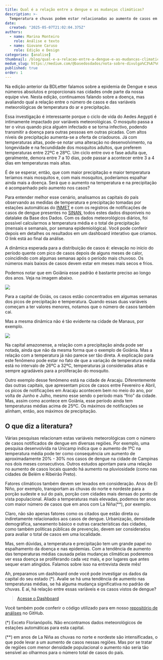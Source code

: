 ```yaml
---
title: Qual é a relação entre a dengue e as mudanças climáticas?
description: >-
  Temperatura e chuvas podem estar relacionadas ao aumento de casos em algumas cidade
date:
  created: "2025-05-07T21:02:04.375Z"
authors:
  - name: Marina Monteiro
    role: Análise e texto
  - name: Giovane Caruso
    role: Edição e Design
categories: [analise]
thumbnail: /blog/qual-e-a-relacao-entre-a-dengue-e-as-mudancas-climaticas/grafico_goiania.png
medum_slug: https://medium.com/@basedosdados/nota-sobre-divulga%C3%A7%C3%A3o-dos-dados-do-inep-9168291dbca0
published: true
order: 1
---
```


Na edição anterior da BDLetter falamos sobre a epidemia de Dengue e seus números absolutos e proporcionais nas cidades onde parte da nossa equipe vive. Nesta edição, continuamos falando sobre a doença, mas avaliando qual a relação entre o número de casos e das variáveis meteorológicas de temperatura do ar e precipitação.

 

Essa investigação é interessante porque o ciclo de vida do Aedes Aegypti é intimamente impactado por variáveis meteorológicas. O mosquito passa a ter o vírus quando pica alguém infectado e se torna infectivo, podendo transmitir a doença para outras pessoas em outras picadas. Com altos níveis de precipitação aumenta-se a oferta de criadouros. Já com temperaturas altas, pode-se notar uma alteração no desenvolvimento, na longevidade e na fecundidade dos mosquitos adultos, que preferem temperaturas entre 22ºC e 28ºC. Um ciclo entre ovo e fase adulta que, geralmente, demora entre 7 a 10 dias, pode passar a acontecer entre 3 a 4 dias em temperaturas mais altas.


É de se esperar, então, que com maior precipitação e maior temperatura teríamos mais mosquitos e, com mais mosquitos, poderíamos espalhar ainda mais a doença. Será que o aumento na temperatura e na precipitação é acompanhado pelo aumento nos casos?

 

Para entender melhor esse cenário, analisamos as capitais do país observando as medidas de temperatura e precipitação tomadas por estações automáticas do [INMET](/dataset/782c5607-9f69-4e12-b0d5-aa0f1a7a94e2?utm_source=hs_email&utm_medium=email&_hsenc=p2ANqtz-_yEejPUipsc-cW3VKr51TG936EDjUtQ7FsruHM1xnCyYNuLd3b6JK282QA06r9HS1mxt-Q9DeZMt8UNYBdTQa6O4xDAQtBow06gCo-RD2SgZobLk4) e com os registros de notificações de casos de dengue presentes no [SINAN](/dataset/f51134c2-5ab9-4bbc-882f-f1034603147a?utm_source=hs_email&utm_medium=email&_hsenc=p2ANqtz-_yEejPUipsc-cW3VKr51TG936EDjUtQ7FsruHM1xnCyYNuLd3b6JK282QA06r9HS1mxt-Q9DeZMt8UNYBdTQa6O4xDAQtBow06gCo-RD2SgZobLk4), todos estes dados disponíveis no datalake da Base dos Dados. Com os dados meteorológicos diários, foi possível calcularmos a temperatura média e o total de precipitação (mensais e semanais, por semana epidemiológica). Você pode conferir depois em detalhes os resultados em um dashboard interativo que criamos. O link está ao final da análise. 

 

A dinâmica esperada para a distribuição de casos é: elevação no início do período quente com pico de casos depois de alguns meses de calor, coincidindo com algumas semanas após o período mais chuvoso. Os números mais baixos de casos devem estar em meses mais secos e frios.

 

Podemos notar que em Goiânia esse padrão é bastante preciso ao longo dos anos. Veja na imagem abaixo.

<Image src="/blog/qual-e-a-relacao-entre-a-dengue-e-as-mudancas-climaticas/grafico_goiania.png"/>

Para a capital de Goiás, os casos estão concentrados em algumas semanas dos picos de precipitação e temperatura. Quando essas duas variáveis começam a ter valores menores, notamos que o número de casos também cai. 

Mas a mesma dinâmica não é tão evidente na cidade de Manaus, por exemplo.

<Image src="/blog/qual-e-a-relacao-entre-a-dengue-e-as-mudancas-climaticas/grafico_manaus.png"/>

Na capital amazonense, a relação com a precipitação ainda pode ser notada, ainda que não da mesma forma que o exemplo de Goiânia. Mas a relação com a temperatura já não parece ser tão direta. A explicação para este fenômeno pode estar no fato de que a variação de temperatura média está no intervalo de 26ºC a 32ºC, temperaturas já consideradas altas e sempre agradáveis para a proliferação do mosquito. 

 

Outro exemplo desse fenômeno está na cidade de Aracaju. Diferentemente das outras capitais, que apresentam picos de casos entre Fevereiro e Abril, os picos de notificações em Aracaju acontecem bem no meio do ano, por volta de Junho e Julho, mesmo esse sendo o período mais “frio” da cidade. Mas, assim como acontece em Goiânia, esse período ainda tem temperaturas médias acima de 25ºC. Os máximos de notificações se alinham, então, aos máximos de precipitação.

## O que diz a literatura?

Várias pesquisas relacionam estas variáveis meteorológicas com o número de casos notificados de dengue em diversas regiões. Por exemplo, uma pesquisa desenvolvida na Unicamp indica que o aumento de 1ºC na temperatura média pode ter como consequência um aumento de aproximadamente 20% - 30% nos casos de dengue na cidade de Campinas nos dois meses consecutivos. Outros estudos apontam para uma relação no aumento de casos locais quando há aumento na pluviosidade (como nas cidades de Belém e Ribeirão Preto).

 

Fatores climáticos também devem ser levados em consideração. Anos de El Niño, por exemplo, transportam as chuvas do norte e nordeste para a porção sudeste e sul do país, porção com cidades mais densas do ponto de vista populacional. Aliado a temperaturas mais elevadas, podemos ter anos com maior número de casos que em anos com La Niña(**), por exemplo. 

 

Claro, não são apenas fatores como os citados que estão direta ou indiretamente relacionados aos casos de dengue. Urbanização, densidade demográfica, saneamento básico e outras características das cidades, como também políticas públicas de prevenção, devem ser considerados para avaliar o total de casos em uma localidade.

 

Mas, sem dúvidas,  a temperatura e precipitação tem um grande papel no espalhamento da doença e nas epidemias. Com a tendência de aumento das temperaturas médias causada pelas mudanças climáticas poderemos ver essa doença se proliferando cada vez mais, e por lugares que antes sequer eram atingidos. Falamos sobre isso na entrevista deste mês!

Ah, preparamos um dashboard onde você pode investigar os dados da capital do seu estado (*). Avalie se há uma tendência de aumento nas temperaturas médias, se há alguma mudança significativa no padrão de chuvas. E aí, há relação entre essas variáveis e os casos vistos de dengue?

> [Acesse o Dashboard](https://climadengue.streamlit.app/?utm_source=hs_email&utm_medium=email&_hsenc=p2ANqtz-_yEejPUipsc-cW3VKr51TG936EDjUtQ7FsruHM1xnCyYNuLd3b6JK282QA06r9HS1mxt-Q9DeZMt8UNYBdTQa6O4xDAQtBow06gCo-RD2SgZobLk4)

Você também pode conferir o código utilizado para em nosso [repositório de análises](https://github.com/basedosdados/analises/tree/main/redes_sociais/climadengue?utm_source=hs_email&utm_medium=email&_hsenc=p2ANqtz-_yEejPUipsc-cW3VKr51TG936EDjUtQ7FsruHM1xnCyYNuLd3b6JK282QA06r9HS1mxt-Q9DeZMt8UNYBdTQa6O4xDAQtBow06gCo-RD2SgZobLk4) no GitHub. 

(*) Exceto Florianópolis. Não encontramos dados meteorológicos de estações automáticas para esta capital.

(**) em anos de La Niña as chuvas no norte e nordeste são intensificadas, o que pode levar a um aumento de casos nessas regiões. Mas por se tratar de regiões com menor densidade populacional o aumento não seria tão sensível ao olharmos para o número total de casos do país.
